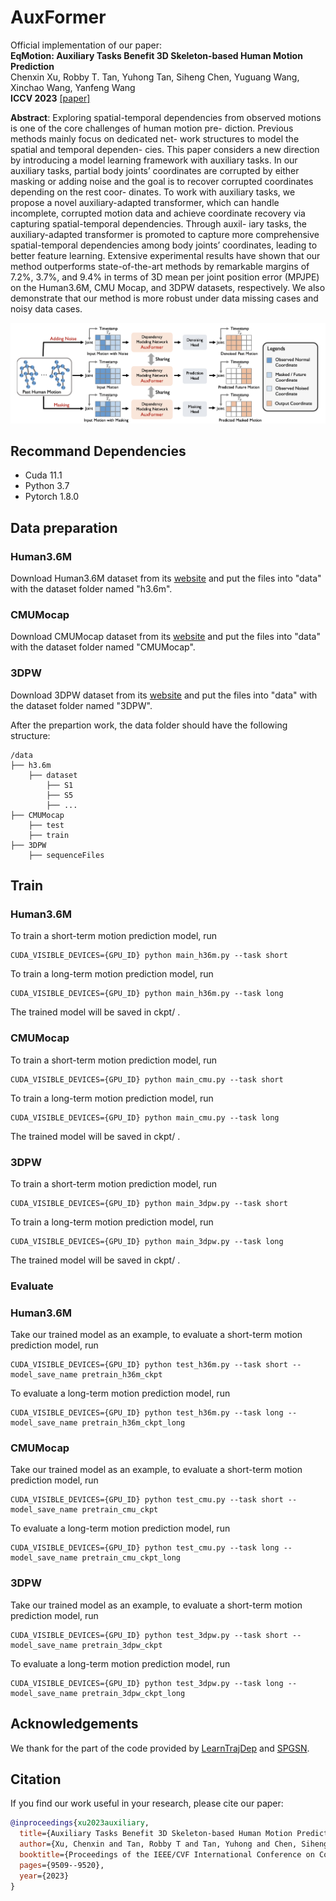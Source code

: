# AuxFormer

Official implementation of our paper:  
**EqMotion: Auxiliary Tasks Benefit 3D Skeleton-based Human Motion Prediction**  
Chenxin Xu, Robby T. Tan, Yuhong Tan, Siheng Chen, Yuguang Wang, Xinchao Wang, Yanfeng Wang  
**ICCV 2023** [[paper]](https://openaccess.thecvf.com/content/ICCV2023/papers/Xu_Auxiliary_Tasks_Benefit_3D_Skeleton-based_Human_Motion_Prediction_ICCV_2023_paper.pdf)


**Abstract**: Exploring spatial-temporal dependencies from observed motions is one of the core challenges of human motion pre- diction. Previous methods mainly focus on dedicated net- work structures to model the spatial and temporal dependen- cies. This paper considers a new direction by introducing a model learning framework with auxiliary tasks. In our auxiliary tasks, partial body joints’ coordinates are corrupted by either masking or adding noise and the goal is to recover corrupted coordinates depending on the rest coor- dinates. To work with auxiliary tasks, we propose a novel auxiliary-adapted transformer, which can handle incomplete, corrupted motion data and achieve coordinate recovery via capturing spatial-temporal dependencies. Through auxil- iary tasks, the auxiliary-adapted transformer is promoted to capture more comprehensive spatial-temporal dependencies among body joints’ coordinates, leading to better feature learning. Extensive experimental results have shown that our method outperforms state-of-the-art methods by remarkable margins of 7.2%, 3.7%, and 9.4% in terms of 3D mean per joint position error (MPJPE) on the Human3.6M, CMU Mocap, and 3DPW datasets, respectively. We also demonstrate that our method is more robust under data missing cases and noisy data cases.

<div align="center">
	<img src="img/auxformer.png" alt="Editor" width="900">
</div>

## Recommand Dependencies
* Cuda 11.1
* Python 3.7
* Pytorch 1.8.0

## Data preparation
### Human3.6M
Download Human3.6M dataset from its [website](http://vision.imar.ro/human3.6m/description.php) and put the files into "data" with the dataset folder named "h3.6m".

### CMUMocap
Download CMUMocap dataset from its [website](http://mocap.cs.cmu.edu) and put the files into "data" with the dataset folder named "CMUMocap".

### 3DPW
Download 3DPW dataset from its [website](https://virtualhumans.mpi-inf.mpg.de/3DPW) and put the files into "data" with the dataset folder named "3DPW".

After the prepartion work, the data folder should have the following structure:
```
/data
├── h3.6m
    ├── dataset
        ├── S1
        ├── S5
        ├── ...
├── CMUMocap
    ├── test
    ├── train
├── 3DPW
    ├── sequenceFiles                       
```

## Train
### Human3.6M
To train a short-term motion prediction model, run
```
CUDA_VISIBLE_DEVICES={GPU_ID} python main_h36m.py --task short
```

To train a long-term motion prediction model, run
```
CUDA_VISIBLE_DEVICES={GPU_ID} python main_h36m.py --task long
```

The trained model will be saved in ckpt/ .

### CMUMocap
To train a short-term motion prediction model, run
```
CUDA_VISIBLE_DEVICES={GPU_ID} python main_cmu.py --task short
```

To train a long-term motion prediction model, run
```
CUDA_VISIBLE_DEVICES={GPU_ID} python main_cmu.py --task long
```

The trained model will be saved in ckpt/ .

### 3DPW
To train a short-term motion prediction model, run
```
CUDA_VISIBLE_DEVICES={GPU_ID} python main_3dpw.py --task short
```

To train a long-term motion prediction model, run
```
CUDA_VISIBLE_DEVICES={GPU_ID} python main_3dpw.py --task long
```

The trained model will be saved in ckpt/ .

### Evaluate
### Human3.6M
Take our trained model as an example, to evaluate a short-term motion prediction model, run
```
CUDA_VISIBLE_DEVICES={GPU_ID} python test_h36m.py --task short --model_save_name pretrain_h36m_ckpt
```

To evaluate a long-term motion prediction model, run
```
CUDA_VISIBLE_DEVICES={GPU_ID} python test_h36m.py --task long --model_save_name pretrain_h36m_ckpt_long
```

### CMUMocap
Take our trained model as an example, to evaluate a short-term motion prediction model, run
```
CUDA_VISIBLE_DEVICES={GPU_ID} python test_cmu.py --task short --model_save_name pretrain_cmu_ckpt
```

To evaluate a long-term motion prediction model, run
```
CUDA_VISIBLE_DEVICES={GPU_ID} python test_cmu.py --task long --model_save_name pretrain_cmu_ckpt_long
```

### 3DPW
Take our trained model as an example, to evaluate a short-term motion prediction model, run
```
CUDA_VISIBLE_DEVICES={GPU_ID} python test_3dpw.py --task short --model_save_name pretrain_3dpw_ckpt
```

To evaluate a long-term motion prediction model, run
```
CUDA_VISIBLE_DEVICES={GPU_ID} python test_3dpw.py --task long --model_save_name pretrain_3dpw_ckpt_long
```


## Acknowledgements
We thank for the part of the code provided by [LearnTrajDep](https://github.com/wei-mao-2019/LearnTrajDep) and [SPGSN](https://github.com/MediaBrain-SJTU/SPGSN).

## Citation
If you find our work useful in your research, please cite our paper:
```bibtex
@inproceedings{xu2023auxiliary,
  title={Auxiliary Tasks Benefit 3D Skeleton-based Human Motion Prediction},
  author={Xu, Chenxin and Tan, Robby T and Tan, Yuhong and Chen, Siheng and Wang, Xinchao and Wang, Yanfeng},
  booktitle={Proceedings of the IEEE/CVF International Conference on Computer Vision},
  pages={9509--9520},
  year={2023}
}
```


